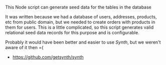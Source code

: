 This Node script can generate seed data for the tables in the database

It was written because we had a database of users, addresses, products, etc from public domain, but we needed to create orders with products in them for users.
This is a little complicated, so this script generates valid relational seed data records for this purpose and is configurable.

Probably it would have been better and easier to use *Synth*, but we weren't aware of it then =(
- https://github.com/getsynth/synth
